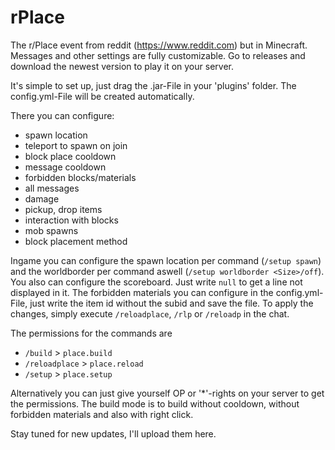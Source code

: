 # rPlace
The r/Place event from reddit (https://www.reddit.com) but in Minecraft. Messages and other settings are fully customizable.
Go to releases and download the newest version to play it on your server.

It's simple to set up, just drag the .jar-File in your 'plugins' folder. The config.yml-File will be created automatically. 

There you can configure:
- spawn location
- teleport to spawn on join
- block place cooldown
- message cooldown
- forbidden blocks/materials
- all messages
- damage
- pickup, drop items
- interaction with blocks
- mob spawns
- block placement method

Ingame you can configure the spawn location per command (`/setup spawn`) and the worldborder per command aswell (`/setup worldborder <Size>/off`). You also can configure the scoreboard. Just write `null` to get a line not displayed in it. The forbidden materials you can configure in the config.yml-File, just write the item id without the subid and save the file. To apply the changes, simply execute `/reloadplace`, `/rlp` or `/reloadp` in the chat.

The permissions for the commands are
- `/build` > `place.build`
- `/reloadplace` > `place.reload`
- `/setup` > `place.setup`

Alternatively you can just give yourself OP or '*'-rights on your server to get the permissions.
The build mode is to build without cooldown, without forbidden materials and also with right click.

Stay tuned for new updates, I'll upload them here.
